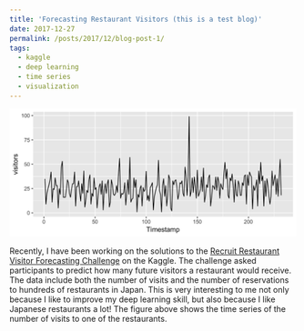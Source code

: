 ```yaml
---
title: 'Forecasting Restaurant Visitors (this is a test blog)'
date: 2017-12-27
permalink: /posts/2017/12/blog-post-1/
tags:
  - kaggle
  - deep learning
  - time series
  - visualization
---
```


![alt text](https://github.com/bellowswang/bellowswang.github.io/raw/master/images/ts20171227.jpeg)

Recently, I have been working on the solutions to the [Recruit Restaurant Visitor Forecasting Challenge](https://www.kaggle.com/c/recruit-restaurant-visitor-forecasting) on the Kaggle. The challenge asked participants to predict how many future visitors a restaurant would receive. The data include both the number of visits and the number of reservations to hundreds of restaurants in Japan. This is very interesting to me not only because I like to improve my deep learning skill, but also because I like Japanese restaurants a lot! The figure above shows the time series of the number of visits to one of the restaurants.